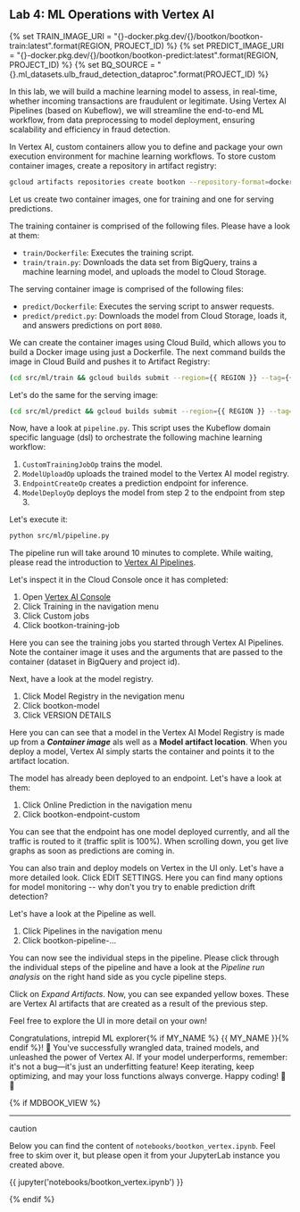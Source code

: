 ## Lab 4: ML Operations with Vertex AI

<walkthrough-tutorial-duration duration="60"></walkthrough-tutorial-duration>
<walkthrough-tutorial-difficulty difficulty="3"></walkthrough-tutorial-difficulty>
<bootkon-cloud-shell-note/>
{% set TRAIN_IMAGE_URI = "{}-docker.pkg.dev/{}/bootkon/bootkon-train:latest".format(REGION, PROJECT_ID) %}
{% set PREDICT_IMAGE_URI = "{}-docker.pkg.dev/{}/bootkon/bootkon-predict:latest".format(REGION, PROJECT_ID) %}
{% set BQ_SOURCE = "{}.ml_datasets.ulb_fraud_detection_dataproc".format(PROJECT_ID) %}

In this lab, we will build a machine learning model to assess, in real-time, whether incoming transactions are fraudulent or legitimate. Using Vertex AI Pipelines (based on Kubeflow), we will streamline the end-to-end ML workflow, from data preprocessing to model deployment, ensuring scalability and efficiency in fraud detection.

In Vertex AI, custom containers allow you to define and package your own execution environment for machine learning workflows. To store custom container images, create a repository in artifact registry:

```bash
gcloud artifacts repositories create bootkon --repository-format=docker --location={{ REGION }}
```

Let us create two container images, one for training and one for serving predictions.

The training container is comprised of the following files. Please have a look at them:
- <walkthrough-editor-open-file filePath="src/ml/train/Dockerfile">`train/Dockerfile`</walkthrough-editor-open-file>: Executes the training script.
- <walkthrough-editor-open-file filePath="src/ml/train/train.py">`train/train.py`</walkthrough-editor-open-file>: Downloads the data set from BigQuery, trains a machine learning model, and uploads the model to Cloud Storage.

The serving container image is comprised of the following files:
- <walkthrough-editor-open-file filePath="src/ml/predict/Dockerfile">`predict/Dockerfile`</walkthrough-editor-open-file>: Executes the serving script to answer requests.
- <walkthrough-editor-open-file filePath="src/ml/predict/predict.py">`predict/predict.py`</walkthrough-editor-open-file>: Downloads the model from Cloud Storage, loads it, and answers predictions on port `8080`.

We can create the container images using Cloud Build, which allows you to build a Docker image using just a Dockerfile. The next command builds the image in Cloud Build and pushes it to Artifact Registry:

```bash
(cd src/ml/train && gcloud builds submit --region={{ REGION }} --tag={{ TRAIN_IMAGE_URI }} --quiet)
```

Let's do the same for the serving image:

```bash
(cd src/ml/predict && gcloud builds submit --region={{ REGION }} --tag={{ PREDICT_IMAGE_URI }} --quiet)
```

Now, have a look at <walkthrough-editor-open-file filePath="src/ml/pipeline.py">`pipeline.py`</walkthrough-editor-open-file>. This script uses the Kubeflow domain specific language (dsl) to orchestrate the following machine learning workflow:

1. `CustomTrainingJobOp` trains the model.
2. `ModelUploadOp` uploads the trained model to the Vertex AI model registry.
3. `EndpointCreateOp` creates a prediction endpoint for inference.
4. `ModelDeployOp` deploys the model from step 2 to the endpoint from step 3.

Let's execute it:

```bash
python src/ml/pipeline.py
```

The pipeline run will take around 10 minutes to complete. While waiting, please read the introduction to [Vertex AI Pipelines](https://cloud.google.com/vertex-ai/docs/pipelines/introduction).

Let's inspect it in the Cloud Console once it has completed:

1. Open [Vertex AI Console](https://console.cloud.google.com/vertex-ai)
2. Click <walkthrough-spotlight-pointer locator="css(a[id$=cfctest-section-nav-item-ai-platform-training])">Training</walkthrough-spotlight-pointer> in the navigation menu
3. Click <walkthrough-spotlight-pointer locator="semantic({tab 'Custom jobs'})">Custom jobs</walkthrough-spotlight-pointer>
4. Click <walkthrough-spotlight-pointer locator="semantic({link 'bootkon-training-job'})">bootkon-training-job</walkthrough-spotlight-pointer>

Here you can see the training jobs you started through Vertex AI Pipelines. Note the container image it uses and the arguments that are passed to the container (dataset in BigQuery and project id).

Next, have a look at the model registry.

1. Click <walkthrough-spotlight-pointer locator="css(a[id$=cfctest-section-nav-item-ai-platform-models])">Model Registry</walkthrough-spotlight-pointer> in the nevigation menu
2. Click <walkthrough-spotlight-pointer locator="semantic({link 'bootkon-model'})">bootkon-model</walkthrough-spotlight-pointer>
3. Click <walkthrough-spotlight-pointer locator="semantic({tab 'Version details'})">VERSION DETAILS</walkthrough-spotlight-pointer>

Here you can can see that a model in the Vertex AI Model Registry is made up from a ***Container image*** als well as a **Model artifact location**. When you deploy a model, Vertex AI simply starts the container and points it to the artifact location.

The model has already been deployed to an endpoint. Let's have a look at them:

1. Click <walkthrough-spotlight-pointer locator="css(a[id$=cfctest-section-nav-item-ai-platform-online-prediction])">Online Prediction</walkthrough-spotlight-pointer> in the navigation menu
2. Click <walkthrough-spotlight-pointer locator="semantic({link 'bootkon-endpoint-custom'})">bootkon-endpoint-custom</walkthrough-spotlight-pointer>

You can see that the endpoint has one model deployed currently, and all the traffic is routed to it (traffic split is 100%). When scrolling down, you get live graphs as soon as predictions are coming in.

You can also train and deploy models on Vertex in the UI only. Let's have a more detailed look. Click <walkthrough-spotlight-pointer locator="semantic({button 'Edit settings'})">EDIT SETTINGS</walkthrough-spotlight-pointer>. Here you can find many options for model monitoring -- why don't you try to enable prediction drift detection?

Let's have a look at the Pipeline as well.

1. Click <walkthrough-spotlight-pointer locator="css(a[id$=cfctest-section-nav-item-ai-platform-ml-pipelines])">Pipelines</walkthrough-spotlight-pointer> in the navigation menu
2. Click <walkthrough-spotlight-pointer locator="semantic({link 'bootkon-pipeline-'})">bootkon-pipeline-...</walkthrough-spotlight-pointer>

You can now see the individual steps in the pipeline. Please click through the individual steps of the pipeline and have a look at the *Pipeline run analysis* on the right hand side as you cycle pipeline steps. 

Click on *Expand Artifacts*. Now, you can see expanded yellow boxes. These are Vertex AI artifacts that are created as a result of the previous step.

Feel free to explore the UI in more detail on your own!

Congratulations, intrepid ML explorer{% if MY_NAME %} {{ MY_NAME }}{% endif %}! 🚀 You've successfully wrangled data, trained models, and unleashed the power of Vertex AI. If your model underperforms, remember: it's not a bug—it's just an underfitting feature! Keep iterating, keep optimizing, and may your loss functions always converge. Happy coding! 🤖✨

{% if MDBOOK_VIEW %}

---

<div class="mdbook-alerts mdbook-alerts-caution">
<p class="mdbook-alerts-title">
  <span class="mdbook-alerts-icon"></span>
  caution
</p>
<p>
Below you can find the content of <code>notebooks/bootkon_vertex.ipynb</code>. Feel free to skim over it, but please open it from your JupyterLab instance you created above.
</p>
</div>

{{ jupyter('notebooks/bootkon_vertex.ipynb') }}

{% endif %}